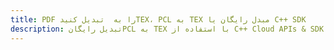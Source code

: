 ---title: PDF را به  تبدیل کنیدTEX، PCL به TEX مبدل رایگان یا C++ SDKdescription: تبدیل رایگانPCL به TEX با استفاده از C++ Cloud APIs & SDK همچنین اسناد PDF را در Cloud ایجاد، ویرایش و رندر کنید.---